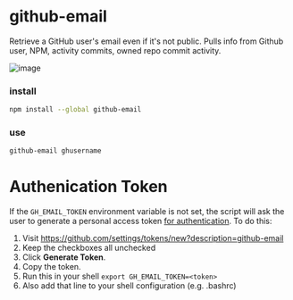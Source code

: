 # github-email

Retrieve a GitHub user's email even if it's not public.
Pulls info from Github user, NPM, activity commits, owned repo commit activity.

![image](https://cloud.githubusercontent.com/assets/39191/7485758/6992dc62-f34f-11e4-9af0-3d0f292f6139.png)


### install
```sh
npm install --global github-email
```

### use
```sh
github-email ghusername
```

# Authenication Token

If the `GH_EMAIL_TOKEN` environment variable is not set, the script will ask
the user to generate a personal access token [for authentication](https://developer.github.com/v3/auth/#basic-authentication). To do this:

1. Visit https://github.com/settings/tokens/new?description=github-email
1. Keep the checkboxes all unchecked
1. Click __Generate Token__.
1. Copy the token.
1. Run this in your shell `export GH_EMAIL_TOKEN=<token>`
1. Also add that line to your shell configuration (e.g. .bashrc)
